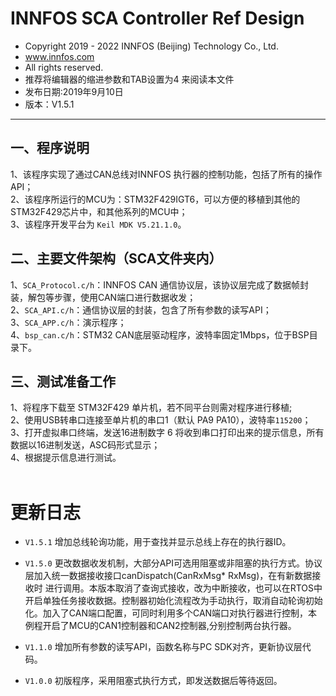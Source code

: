 # INNFOS SCA Controller Ref Design
*  Copyright 2019 - 2022 INNFOS (Beijing) Technology Co., Ltd.
*  www.innfos.com
*  All rights reserved.
*  推荐将编辑器的缩进参数和TAB设置为4 来阅读本文件
*  发布日期:2019年9月10日
*  版本：V1.5.1
---
## 一、程序说明
1、该程序实现了通过CAN总线对INNFOS 执行器的控制功能，包括了所有的操作API；</br>
2、该程序所运行的MCU为：STM32F429IGT6，可以方便的移植到其他的STM32F429芯片中，和其他系列的MCU中；</br>
3、该程序开发平台为 `Keil MDK V5.21.1.0`。</br>

## 二、主要文件架构（SCA文件夹内）
1、`SCA_Protocol.c/h`：INNFOS CAN 通信协议层，该协议层完成了数据帧封装，解包等步骤，使用CAN端口进行数据收发；</br>
2、`SCA_API.c/h`：通信协议层的封装，包含了所有参数的读写API；</br>
3、`SCA_APP.c/h`：演示程序；</br>
4、`bsp_can.c/h`：STM32 CAN底层驱动程序，波特率固定1Mbps，位于BSP目录下。</br>

## 三、测试准备工作
1、将程序下载至 STM32F429 单片机，若不同平台则需对程序进行移植;</br>
2、使用USB转串口连接至单片机的串口1（默认 PA9 PA10），波特率`115200`；</br>
3、打开虚拟串口终端，发送16进制数字 6 将收到串口打印出来的提示信息，所有数据以16进制发送，ASC码形式显示；</br>
4、根据提示信息进行测试。</br>
</br>

#  更新日志
*  `V1.5.1` 增加总线轮询功能，用于查找并显示总线上存在的执行器ID。

*  `V1.5.0` 更改数据收发机制，大部分API可选用阻塞或非阻塞的执行方式。协议层加入统一数据接收接口canDispatch(CanRxMsg* RxMsg)，在有新数据接收时
进行调用。本版本取消了查询式接收，改为中断接收，也可以在RTOS中开启单独任务接收数据。控制器初始化流程改为手动执行，取消自动轮询初始化。加入了CAN端口配置，可同时利用多个CAN端口对执行器进行控制，本例程开启了MCU的CAN1控制器和CAN2控制器,分别控制两台执行器。

* `V1.1.0` 增加所有参数的读写API，函数名称与PC SDK对齐，更新协议层代码。

*  `V1.0.0`	初版程序，采用阻塞式执行方式，即发送数据后等待返回。
